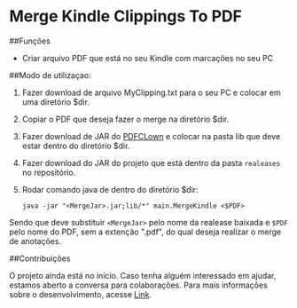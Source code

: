 # Merge Kindle Clippings To PDF

##Funções

* Criar arquivo PDF que está no seu Kindle com marcações no seu PC

##Modo de utilizaçao:

1. Fazer download de arquivo MyClipping.txt para o seu PC e colocar em uma diretório $dir.
2. Copiar o PDF que deseja fazer o merge na diretório $dir.
2. Fazer download de JAR do [PDFCLown](https://sourceforge.net/projects/clown/) e colocar na pasta lib que deve estar dentro do diretório $dir.
2. Fazer download do JAR do projeto que está dentro da pasta `realeases` no repositório.
2. Rodar comando java de dentro do diretório $dir:

    `java -jar "<MergeJar>.jar;lib/*" main.MergeKindle <$PDF>`

Sendo que deve substituir `<MergeJar>` pelo nome da realease baixada e `$PDF` pelo nome do PDF, sem a extenção ".pdf", do qual deseja realizar o merge de anotações.

##Contribuições

O projeto ainda está no início. Caso tenha alguém interessado em ajudar, estamos aberto a conversa para colaborações. Para mais informações sobre o desenvolvimento, acesse [Link](https://github.com/alexferreiradev/MergeKindleClippingsToPDF/blob/master/Documentation.md).
